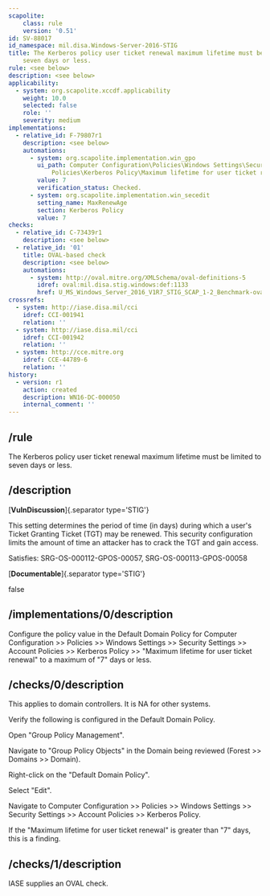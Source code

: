 ```yaml
---
scapolite:
    class: rule
    version: '0.51'
id: SV-88017
id_namespace: mil.disa.Windows-Server-2016-STIG
title: The Kerberos policy user ticket renewal maximum lifetime must be limited to
    seven days or less.
rule: <see below>
description: <see below>
applicability:
  - system: org.scapolite.xccdf.applicability
    weight: 10.0
    selected: false
    role: ''
    severity: medium
implementations:
  - relative_id: F-79807r1
    description: <see below>
    automations:
      - system: org.scapolite.implementation.win_gpo
        ui_path: Computer Configuration\Policies\Windows Settings\Security Settings\Account
            Policies\Kerberos Policy\Maximum lifetime for user ticket renewal
        value: 7
        verification_status: Checked.
      - system: org.scapolite.implementation.win_secedit
        setting_name: MaxRenewAge
        section: Kerberos Policy
        value: 7
checks:
  - relative_id: C-73439r1
    description: <see below>
  - relative_id: '01'
    title: OVAL-based check
    description: <see below>
    automations:
      - system: http://oval.mitre.org/XMLSchema/oval-definitions-5
        idref: oval:mil.disa.stig.windows:def:1133
        href: U_MS_Windows_Server_2016_V1R7_STIG_SCAP_1-2_Benchmark-oval.xml
crossrefs:
  - system: http://iase.disa.mil/cci
    idref: CCI-001941
    relation: ''
  - system: http://iase.disa.mil/cci
    idref: CCI-001942
    relation: ''
  - system: http://cce.mitre.org
    idref: CCE-44789-6
    relation: ''
history:
  - version: r1
    action: created
    description: WN16-DC-000050
    internal_comment: ''
---
```



## /rule

The Kerberos policy user ticket renewal maximum lifetime must be limited to seven days or less.

## /description

[**VulnDiscussion**]{.separator type='STIG'}

This setting determines the period of time (in days) during which a user's Ticket Granting Ticket (TGT) may be renewed. This security configuration limits the amount of time an attacker has to crack the TGT and gain access.

Satisfies: SRG-OS-000112-GPOS-00057, SRG-OS-000113-GPOS-00058

[**Documentable**]{.separator type='STIG'}

false

## /implementations/0/description

Configure the policy value in the Default Domain Policy for Computer Configuration >> Policies >> Windows Settings >> Security Settings >> Account Policies >> Kerberos Policy >> "Maximum lifetime for user ticket renewal" to a maximum of "7" days or less.

## /checks/0/description

This applies to domain controllers. It is NA for other systems.

Verify the following is configured in the Default Domain Policy.

Open "Group Policy Management".

Navigate to "Group Policy Objects" in the Domain being reviewed (Forest >> Domains >> Domain).

Right-click on the "Default Domain Policy".

Select "Edit".

Navigate to Computer Configuration >> Policies >> Windows Settings >> Security Settings >> Account Policies >> Kerberos Policy.

If the "Maximum lifetime for user ticket renewal" is greater than "7" days, this is a finding.

## /checks/1/description

IASE supplies an OVAL check.
